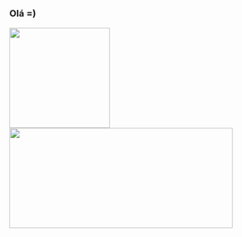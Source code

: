 ### Olá =)
<div>
  <a href="https://github.com/KaiqueVA">
  <img height="180em" src="https://github-readme-stats.vercel.app/api?username=KaiqueVA&show_icons=true&count_private=true&hide_border=true&title_color=5C9DFF&icon_color=35C1FE&text_color=EEF1F7&bg_color=0d1117"/>
  <img height="180em" width="400em" src="https://github-readme-stats.vercel.app/api/top-langs/?username=KaiqueVA&langs_count=8&hide_border=true&title_color=5C9DFF&text_color=EEF1F7&bg_color=0d1117"/>
</div>


    
<!--
**KaiqueVA/KaiqueVA** is a ✨ _special_ ✨ repository because its `README.md` (this file) appears on your GitHub profile.

Here are some ideas to get you started:

- 🔭 I’m currently working on ...
- 🌱 I’m currently learning ...
- 👯 I’m looking to collaborate on ...
- 🤔 I’m looking for help with ...
- 💬 Ask me about ...
- 📫 How to reach me: ...
- 😄 Pronouns: ...
- ⚡ Fun fact: ...
-->
